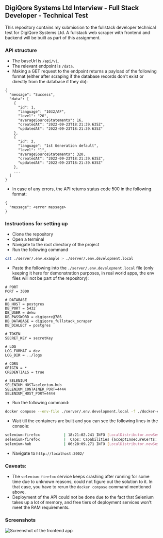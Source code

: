 ## **DigiQore Systems Ltd Interview - Full Stack Developer - Technical Test**

This repository contains my submission to the fullstack developer technical test for DigiQore Systems Ltd. A fullstack web scraper with frontend and backend will be built as part of this assignment.

### API structure

- The baseUrl is `/api/v1`.
- The relevant endpoint is `/data`.
- Making a GET request to the endpoint returns a payload of the following format (either after scraping if the database records don't exist or directly from the database if they do):

```
{
  "message": "Success",
  "data": [
    {
      "id": 1,
      "language": "1032/AF",
      "level": "20",
      "averageSourceStatements": 16,
      "createdAt": "2022-09-23T18:21:39.635Z",
      "updatedAt": "2022-09-23T18:21:39.635Z"
    },
    {
      "id": 2,
      "language": "1st Generation default",
      "level": "1",
      "averageSourceStatements": 320,
      "createdAt": "2022-09-23T18:21:39.635Z",
      "updatedAt": "2022-09-23T18:21:39.635Z"
    },
    ...
  ]
}
```

- In case of any errors, the API returns status code 500 in the following format:

```
{
  "message": <error message>
}
```

### Instructions for setting up

- Clone the repository
- Open a terminal
- Navigate to the root directory of the project
- Run the following command

```sh
cat ./server/.env.example > ./server/.env.development.local
```

- Paste the following into the `./server/.env.development.local` file (only keeping it here for demonstration purposes, in real world apps, the env files will not be part of the repository):

```
# PORT
PORT = 3000

# DATABASE
DB_HOST = postgres
DB_PORT = 5432
DB_USER = deku
DB_PASSWORD = digiqore@786
DB_DATABASE = digiqore_fullstack_scraper
DB_DIALECT = postgres

# TOKEN
SECRET_KEY = secretKey

# LOG
LOG_FORMAT = dev
LOG_DIR = ../logs

# CORS
ORIGIN = *
CREDENTIALS = true

# SELENIUM
SELENIUM_HOST=selenium-hub
SELENIUM_CONTAINER_PORT=4444
SELENIUM_HOST_PORT=4444
```

- Run the following command:

```sh
docker compose --env-file ./server/.env.development.local -f ./docker-compose.dev.yml up
```

- Wait till the containers are built and you can see the following lines in the console:

```sh
selenium-firefox           | 18:21:02.241 INFO [LocalDistributor.newSession] - Session created by the Distributor. Id: 869c2683-b827-40cb-a85a-79104369ae70
selenium-firefox           |  Caps: Capabilities {acceptInsecureCerts: false, browserName: firefox, browserVersion: 104.0.1, moz:accessibilityChecks: false, moz:buildID: 20220829141339, moz:firefoxOptions: {args: [--width=640, --height=480, -headless]}, moz:geckodriverVersion: 0.31.0, moz:headless: true, moz:platformVersion: 5.15.0-47-generic, moz:processID: 157, moz:profile: /tmp/rust_mozprofileJ1g1ae, moz:shutdownTimeout: 60000, moz:useNonSpecCompliantPointerOrigin: false, moz:webdriverClick: true, moz:windowless: false, pageLoadStrategy: normal, platformName: LINUX, proxy: Proxy(), se:cdp: ws://192.168.48.3:4444/sess..., se:noVncPort: 7900, se:vnc: ws://192.168.48.3:4444/sess..., se:vncEnabled: true, se:vncLocalAddress: ws://192.168.48.3:7900, setWindowRect: true, strictFileInteractability: false, timeouts: {implicit: 0, pageLoad: 300000, script: 30000}, unhandledPromptBehavior: dismiss and notify}
selenium-hub               | 06:28:09.271 INFO [LocalDistributor.newSession] - Session created by the distributor. Id: 43b54256-8e32-40bd-9229-5e9dfa43bedf, Caps: Capabilities {acceptInsecureCerts: false, browserName: firefox, browserVersion: 104.0.1, moz:accessibilityChecks: false, moz:buildID: 20220829141339, moz:firefoxOptions: {args: [--width=640, --height=480, -headless]}, moz:geckodriverVersion: 0.31.0, moz:headless: true, moz:platformVersion: 5.15.0-47-generic, moz:processID: 166, moz:profile: /tmp/rust_mozprofile7faRJt, moz:shutdownTimeout: 60000, moz:useNonSpecCompliantPointerOrigin: false, moz:webdriverClick: true, moz:windowless: false, pageLoadStrategy: normal, platformName: LINUX, proxy: {}, se:cdp: ws://172.25.0.4:4444/sessio..., se:noVncPort: 7900, se:vnc: ws://172.25.0.4:4444/sessio..., se:vncEnabled: true, se:vncLocalAddress: ws://172.25.0.4:7900, setWindowRect: true, strictFileInteractability: false, timeouts: {implicit: 0, pageLoad: 300000, script: 30000}, unhandledPromptBehavior: dismiss and notify}
```

- Navigate to `http://localhost:3002/`

### Caveats:

- The `selenium-firefox` service keeps crashing after running for some time due to unknown reasons, could not figure out the solution to it. In that case, you have to rerun the `docker compose` command mentioned above.
- Deployment of the API could not be done due to the fact that Selenium takes up a lot of memory, and free tiers of deployment services won't meet the RAM requirements.

### Screenshots

![Screenshot of the frontend app](https://user-images.githubusercontent.com/37664921/192034655-7b17a23d-9fdf-47cb-b963-d18b8e9caa94.png)
